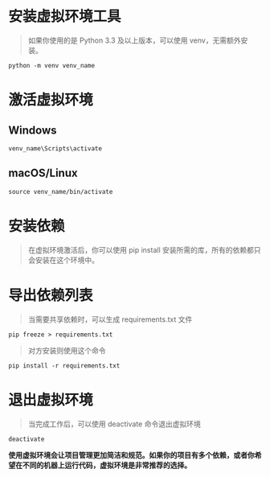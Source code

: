 # 安装虚拟环境工具

> 如果你使用的是 Python 3.3 及以上版本，可以使用 venv，无需额外安装。

```
python -m venv venv_name
```

# 激活虚拟环境

## Windows

```
venv_name\Scripts\activate
```

## macOS/Linux

```
source venv_name/bin/activate
```

# 安装依赖

> 在虚拟环境激活后，你可以使用 pip install 安装所需的库，所有的依赖都只会安装在这个环境中。

# 导出依赖列表

> 当需要共享依赖时，可以生成 requirements.txt 文件

```
pip freeze > requirements.txt
```

> 对方安装则使用这个命令

```
pip install -r requirements.txt
```

# 退出虚拟环境

> 当完成工作后，可以使用 deactivate 命令退出虚拟环境

```
deactivate
```

**使用虚拟环境会让项目管理更加简洁和规范。如果你的项目有多个依赖，或者你希望在不同的机器上运行代码，虚拟环境是非常推荐的选择。**